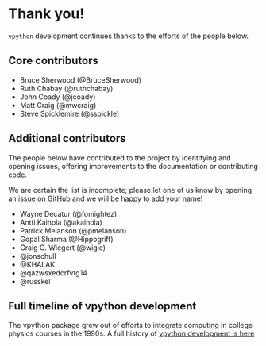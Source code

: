 # Thank you!

`vpython` development continues thanks to the efforts of the people below.

## Core contributors

+ Bruce Sherwood (@BruceSherwood)
+ Ruth Chabay (@ruthchabay)
+ John Coady (@jcoady)
+ Matt Craig (@mwcraig)
+ Steve Spicklemire (@sspickle)

## Additional contributors

The people below have contributed to the project by identifying and opening
issues, offering improvements to the documentation or contributing code.

We are certain the list is incomplete; please let one of us know by opening an [issue on GitHub](https://github.com/BruceSherwood/vpython-jupyter/issues) and we will be happy to add your name!

+ Wayne Decatur (@fomightez)
+ Antti Kaihola (@akaihola)
+ Patrick Melanson (@pmelanson)
+ Gopal Sharma (@Hippogriff)
+ Craig C. Wiegert (@wigie)
+ @jonschull
+ @KHALAK
+ @qazwsxedcrfvtg14
+ @russkel

## Full timeline of vpython development

The vpython package grew out of efforts to integrate computing in college physics courses in the 1990s. A full history of [vpython development is here](https://brucesherwood.net/?p=136)
